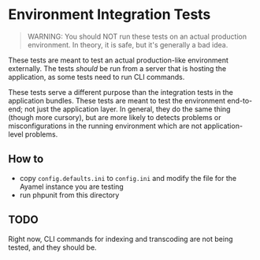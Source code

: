 # Environment Integration Tests #

> WARNING: You should NOT run these tests on an actual production environment.  In theory, it is safe, but it's generally a bad idea.

These tests are meant to test an actual production-like environment externally.  The tests *should* be run from a server that is hosting the application, as some tests need to run CLI commands.

These tests serve a different purpose than the integration tests in the application bundles.  These tests are meant to test the environment end-to-end; not just the application layer.  In general, they do the same thing (though more cursory), but are more likely to detects problems or misconfigurations in the running environment which are not application-level problems.

## How to ##

* copy `config.defaults.ini` to `config.ini` and modify the file for the Ayamel instance you are testing
* run phpunit from this directory

## TODO ##

Right now, CLI commands for indexing and transcoding are not being tested, and they should be.
